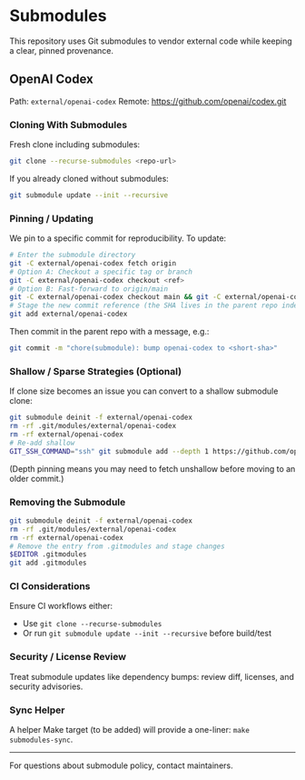 # Submodules

This repository uses Git submodules to vendor external code while keeping a clear, pinned provenance.

## OpenAI Codex

Path: `external/openai-codex`
Remote: https://github.com/openai/codex.git

### Cloning With Submodules

Fresh clone including submodules:

```bash
git clone --recurse-submodules <repo-url>
```

If you already cloned without submodules:

```bash
git submodule update --init --recursive
```

### Pinning / Updating

We pin to a specific commit for reproducibility. To update:

```bash
# Enter the submodule directory
git -C external/openai-codex fetch origin
# Option A: Checkout a specific tag or branch
git -C external/openai-codex checkout <ref>
# Option B: Fast-forward to origin/main
git -C external/openai-codex checkout main && git -C external/openai-codex pull --ff-only
# Stage the new commit reference (the SHA lives in the parent repo index)
git add external/openai-codex
```

Then commit in the parent repo with a message, e.g.:

```bash
git commit -m "chore(submodule): bump openai-codex to <short-sha>"
```

### Shallow / Sparse Strategies (Optional)

If clone size becomes an issue you can convert to a shallow submodule clone:

```bash
git submodule deinit -f external/openai-codex
rm -rf .git/modules/external/openai-codex
rm -rf external/openai-codex
# Re-add shallow
GIT_SSH_COMMAND="ssh" git submodule add --depth 1 https://github.com/openai/codex.git external/openai-codex
```

(Depth pinning means you may need to fetch unshallow before moving to an older commit.)

### Removing the Submodule

```bash
git submodule deinit -f external/openai-codex
rm -rf .git/modules/external/openai-codex
rm -rf external/openai-codex
# Remove the entry from .gitmodules and stage changes
$EDITOR .gitmodules
git add .gitmodules
```

### CI Considerations

Ensure CI workflows either:
- Use `git clone --recurse-submodules`
- Or run `git submodule update --init --recursive` before build/test

### Security / License Review

Treat submodule updates like dependency bumps: review diff, licenses, and security advisories.

### Sync Helper

A helper Make target (to be added) will provide a one-liner: `make submodules-sync`.

---

For questions about submodule policy, contact maintainers.
